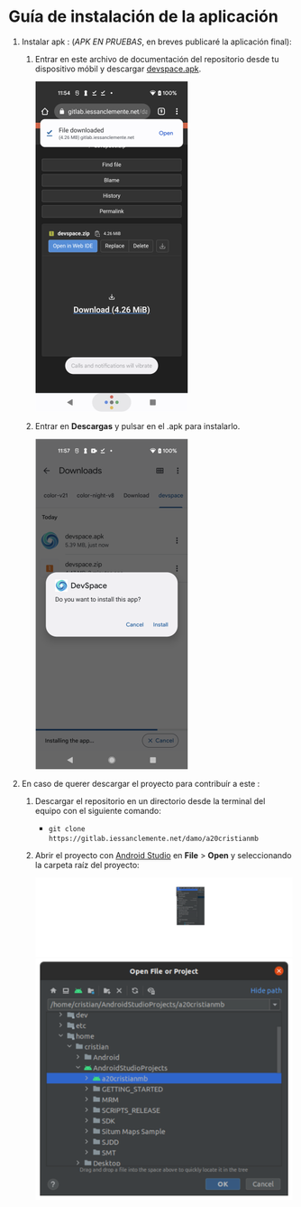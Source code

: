 # Guía de instalación de la aplicación
1. Instalar apk : (*APK EN PRUEBAS*, en breves publicaré la aplicación final):

   1. Entrar en este archivo de documentación del repositorio desde tu dispositivo móbil y descargar [devspace.apk](./devspace.apk). 

      ![](doc/img/installation_1.png)

   2. Entrar en **Descargas** y pulsar en el .apk para instalarlo. 

      ![](doc/img/installation_2.png)

3. En caso de querer descargar el proyecto para contribuír a este :

   1. Descargar el repositorio en un directorio desde la terminal del equipo con el siguiente comando:
      
      * `git clone https://gitlab.iessanclemente.net/damo/a20cristianmb`

   2. Abrir el proyecto con [Android Studio](https://developer.android.com/studio) en **File** > **Open** y seleccionando la carpeta raíz del proyecto:

      ![](doc/img/android_studio_1.svg)![](doc/img/android_studio_2.svg)

